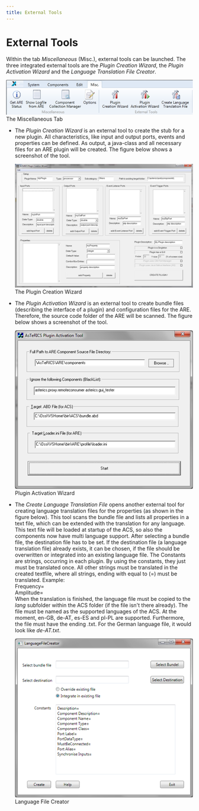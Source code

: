 ```yaml
---
title: External Tools
---
```


# External Tools

Within the tab _Miscellaneous_ (Misc.), external tools can be launched. The three integrated external tools are the _Plugin Creation Wizard_, the _Plugin Activation Wizard_ and the _Language Translation File Creator_.

![Screenshot: The Miscellaneous Tab](./img/Miscellaneous_Tab.png "Screenshot: The Miscellaneous Tab")  
The Miscellaneous Tab

- The _Plugin Creation Wizard_ is an external tool to create the stub for a new plugin. All characteristics, like input and output ports, events and properties can be defined. As output, a java-class and all necessary files for an ARE plugin will be created. The figure below shows a screenshot of the tool.

  ![Screenshot: The Plugin Creation Wizard](./img/Plugin_Creator.png "Screenshot: The Plugin Creation Wizard")  
  The Plugin Creation Wizard

- The _Plugin Activation Wizard_ is an external tool to create bundle files (describing the interface of a plugin) and configuration files for the ARE. Therefore, the source code folder of the ARE will be scanned. The figure below shows a screenshot of the tool.

  ![Screenshot: Plugin Activation Wizard](./img/Plugin_Activation.png "Screenshot: Plugin Activation Wizard")  
  Plugin Activation Wizard

- The _Create Language Translation File_ opens another external tool for creating language translation files for the properties (as shown in the figure below). This tool scans the bundle file and lists all properties in a text file, which can be extended with the translation for any language. This text file will be loaded at startup of the ACS, so also the components now have multi language support. After selecting a bundle file, the destination file has to be set. If the destination file (a language translation file) already exists, it can be chosen, if the file should be overwritten or integrated into an existing language file. The Constants are strings, occurring in each plugin. By using the constants, they just must be translated once. All other strings must be translated in the created textfile, where all strings, ending with equal to (=) must be translated. Example:  
  Frequency=  
  Amplitude=  
  When the translation is finished, the language file must be copied to the _lang_ subfolder within the ACS folder (if the file isn't there already). The file must be named as the supported languages of the ACS. At the moment, en-GB, de-AT, es-ES and pl-PL are supported. Furthermore, the file must have the ending .txt. For the German language file, it would look like _de-AT.txt_.

  ![Screenshot: Language File Creator](./img/LanguageFileCreator.png "Screenshot: Language File Creator")  
  Language File Creator
